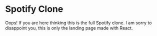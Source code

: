 # Spotify Clone

Oops! If you are here thinking this is the full Spotify clone. I am sorry to disappoint you, this is only the landing page made with React.

